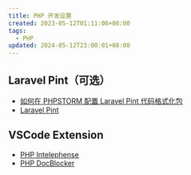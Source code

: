 ```yaml
---
title: PHP 开发设置
created: 2023-05-12T01:11:06+08:00
tags:
  - PHP
updated: 2024-05-12T23:00:01+08:00
---
```


## Laravel Pint（可选）

- [如何在 PHPSTORM 配置 Laravel Pint 代码格式化包](https://learnku.com/articles/69376)
- [Laravel Pint](https://learnku.com/docs/laravel/10.x/pintmd/14912)

## VSCode Extension

- [PHP Intelephense](https://marketplace.visualstudio.com/items?itemName=bmewburn.vscode-intelephense-client)
- [PHP DocBlocker](https://marketplace.visualstudio.com/items?itemName=neilbrayfield.php-docblocker)
